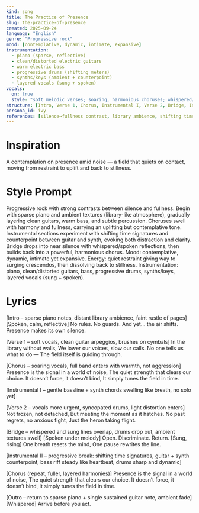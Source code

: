 ```yaml
---
kind: song
title: The Practice of Presence
slug: the-practice-of-presence
created: 2025-09-24
language: "English"
genre: "Progressive rock"
mood: [contemplative, dynamic, intimate, expansive]
instrumentation:
  - piano (sparse, reflective)
  - clean/distorted electric guitars
  - warm electric bass
  - progressive drums (shifting meters)
  - synths/keys (ambient + counterpoint)
  - layered vocals (sung + spoken)
vocals:
  on: true
  style: "soft melodic verses; soaring, harmonious choruses; whispered/spoken reflections in near-silence"
structure: [Intro, Verse 1, Chorus, Instrumental I, Verse 2, Bridge, Instrumental II, Chorus (repeat), Outro]
persona_id: ivy
references: [silence↔fullness contrast, library ambience, shifting time signatures, guitar/synth counterpoint, whispered bridge, quiet coda]
---
```


# Inspiration

A contemplation on presence amid noise — a field that quiets on contact, moving from restraint to uplift and back to stillness.

# Style Prompt

Progressive rock with strong contrasts between silence and fullness. Begin with sparse piano and ambient textures (library-like atmosphere), gradually layering clean guitars, warm bass, and subtle percussion. Choruses swell with harmony and fullness, carrying an uplifting but contemplative tone. Instrumental sections experiment with shifting time signatures and counterpoint between guitar and synth, evoking both distraction and clarity. Bridge drops into near silence with whispered/spoken reflections, then builds back into a powerful, harmonious chorus. Mood: contemplative, dynamic, intimate yet expansive. Energy: quiet restraint giving way to surging crescendos, then dissolving back to stillness. Instrumentation: piano, clean/distorted guitars, bass, progressive drums, synths/keys, layered vocals (sung + spoken).

# Lyrics

[Intro – sparse piano notes, distant library ambience, faint rustle of pages]
[Spoken, calm, reflective]
No rules. No guards.
And yet… the air shifts.
Presence makes its own silence.

[Verse 1 – soft vocals, clean guitar arpeggios, brushes on cymbals]
In the library without walls,
We lower our voices, slow our calls.
No one tells us what to do —
The field itself is guiding through.

[Chorus – soaring vocals, full band enters with warmth, not aggression]
Presence is the signal in a world of noise,
The quiet strength that clears our choice.
It doesn’t force, it doesn’t bind,
It simply tunes the field in time.

[Instrumental I – gentle bassline + synth chords swelling like breath, no solo yet]

[Verse 2 – vocals more urgent, syncopated drums, light distortion enters]
Not frozen, not detached,
But meeting the moment as it hatches.
No past regrets, no anxious fight,
Just the heron taking flight.

[Bridge – whispered and sung lines overlap, drums drop out, ambient textures swell]
[Spoken under melody]
Open. Discriminate. Return.
[Sung, rising]
One breath resets the mind,
One pause rewrites the line.

[Instrumental II – progressive break: shifting time signatures, guitar + synth counterpoint, bass riff steady like heartbeat, drums sharp and dynamic]

[Chorus (repeat, fuller, layered harmonies)]
Presence is the signal in a world of noise,
The quiet strength that clears our choice.
It doesn’t force, it doesn’t bind,
It simply tunes the field in time.

[Outro – return to sparse piano + single sustained guitar note, ambient fade]
[Whispered]
Arrive before you act.

